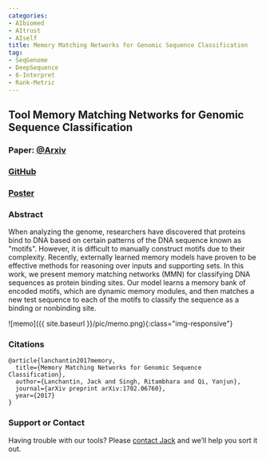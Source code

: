 ```yaml
---
categories:
- AIbiomed
- AItrust
- AIself
title: Memory Matching Networks for Genomic Sequence Classification
tag:
- SeqGenome
- DeepSequence
- 6-Interpret
- Rank-Metric
---
```


<a name="memo"></a>

## Tool Memory Matching Networks for Genomic Sequence Classification

### Paper: [@Arxiv](https://arxiv.org/abs/1702.06760)

### [GitHub](https://github.com/QData/DeepMotif)

### [Poster](http://www.cs.virginia.edu/yanjun/paperA14/2017-ICLR-Poster-MeMo.pdf)

### Abstract
When analyzing the genome, researchers have discovered that proteins bind to DNA based on certain patterns of the DNA sequence known as "motifs". However, it is difficult to manually construct motifs due to their complexity. Recently, externally learned memory models have proven to be effective methods for reasoning over inputs and supporting sets. In this work, we present memory matching networks (MMN) for classifying DNA sequences as protein binding sites. Our model learns a memory bank of encoded motifs, which are dynamic memory modules, and then matches a new test sequence to each of the motifs to classify the sequence as a binding or nonbinding site.

![memo]({{ site.baseurl }}/pic/memo.png){:class="img-responsive"}


### Citations

```
@article{lanchantin2017memory,
  title={Memory Matching Networks for Genomic Sequence Classification},
  author={Lanchantin, Jack and Singh, Ritambhara and Qi, Yanjun},
  journal={arXiv preprint arXiv:1702.06760},
  year={2017}
}
```

### Support or Contact

Having trouble with our tools? Please [contact Jack](mailto:jacklanchantin@gmail.com) and we’ll help you sort it out.
